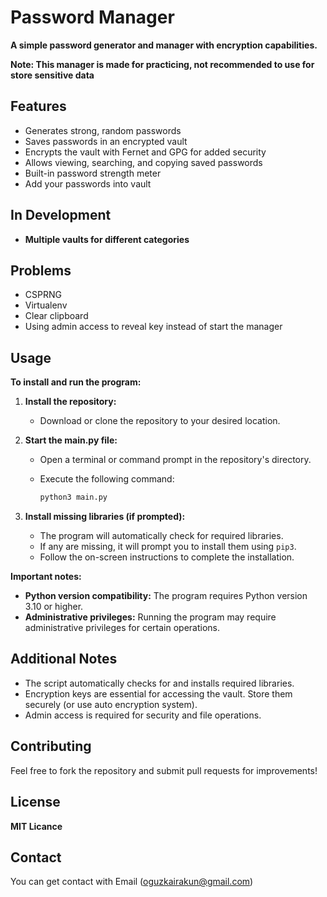 # Password Manager 

**A simple password generator and manager with encryption capabilities.**

**Note: This manager is made for practicing, not recommended to use for store sensitive data**

## Features

- Generates strong, random passwords
- Saves passwords in an encrypted vault
- Encrypts the vault with Fernet and GPG for added security
- Allows viewing, searching, and copying saved passwords
- Built-in password strength meter
- Add your passwords into vault
  
## In Development
- **Multiple vaults for different categories**

## Problems
- CSPRNG
- Virtualenv
- Clear clipboard
- Using admin access to reveal key instead of start the manager

## Usage
**To install and run the program:**

1. **Install the repository:**
   - Download or clone the repository to your desired location.

2. **Start the main.py file:**
   - Open a terminal or command prompt in the repository's directory.
   - Execute the following command:

     ```bash
     python3 main.py
     ```

3. **Install missing libraries (if prompted):**
   - The program will automatically check for required libraries.
   - If any are missing, it will prompt you to install them using `pip3`.
   - Follow the on-screen instructions to complete the installation.

**Important notes:**

- **Python version compatibility:** The program requires Python version 3.10 or higher.
- **Administrative privileges:** Running the program may require administrative privileges for certain operations.


## Additional Notes

- The script automatically checks for and installs required libraries.
- Encryption keys are essential for accessing the vault. Store them securely (or use auto encryption system).
- Admin access is required for security and file operations.

## Contributing

Feel free to fork the repository and submit pull requests for improvements!

## License

**MIT Licance**

## Contact
You can get contact with Email (oguzkairakun@gmail.com)
